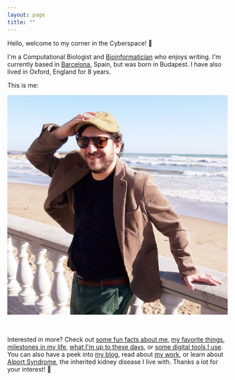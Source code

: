 ```yaml
---
layout: page
title: ""
---
```


Hello, welcome to my corner in the Cyberspace! 🚀

I'm a Computational Biologist and [Bioinformatician](/bioinformatics) who enjoys writing. I'm currently based in [Barcelona](/barcelona), Spain, but was born in Budapest. I have also lived in Oxford, England for 8 years.

This is me:

![Alt text](/assets/me.png "Optional title")

<br>

Interested in more? Check out [some fun facts about me](/funfacts), [my favorite things](/favs), [milestones in my life](/milestones), [what I'm up to these days](/now), or [some digital tools I use](/uses). You can also have a peek into [my blog](/blog), read about [my work](/work), or learn about [Alport Syndrome](/alport), the inherited kidney disease I live with. Thanks a lot for your interest! 🙂
